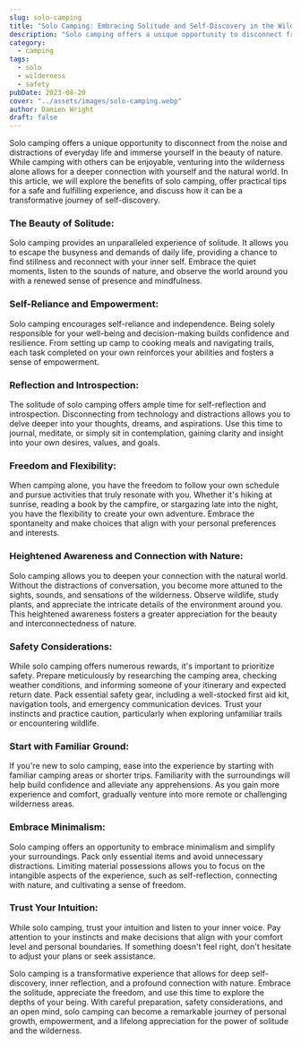 ```yaml
---
slug: solo-camping
title: "Solo Camping: Embracing Solitude and Self-Discovery in the Wilderness"
description: "Solo camping offers a unique opportunity to disconnect from the noise and distractions of everyday life and immerse yourself in the beauty of nature."
category:
  - camping
tags:
  - solo
  - wilderness
  - safety
pubDate: 2023-08-20
cover: "../assets/images/solo-camping.webp"
author: Damien Wright
draft: false
---
```


Solo camping offers a unique opportunity to disconnect from the noise and distractions of everyday life and immerse yourself in the beauty of nature. While camping with others can be enjoyable, venturing into the wilderness alone allows for a deeper connection with yourself and the natural world. In this article, we will explore the benefits of solo camping, offer practical tips for a safe and fulfilling experience, and discuss how it can be a transformative journey of self-discovery.

### The Beauty of Solitude:
Solo camping provides an unparalleled experience of solitude. It allows you to escape the busyness and demands of daily life, providing a chance to find stillness and reconnect with your inner self. Embrace the quiet moments, listen to the sounds of nature, and observe the world around you with a renewed sense of presence and mindfulness.

### Self-Reliance and Empowerment:
Solo camping encourages self-reliance and independence. Being solely responsible for your well-being and decision-making builds confidence and resilience. From setting up camp to cooking meals and navigating trails, each task completed on your own reinforces your abilities and fosters a sense of empowerment.

### Reflection and Introspection:
The solitude of solo camping offers ample time for self-reflection and introspection. Disconnecting from technology and distractions allows you to delve deeper into your thoughts, dreams, and aspirations. Use this time to journal, meditate, or simply sit in contemplation, gaining clarity and insight into your own desires, values, and goals.

### Freedom and Flexibility:
When camping alone, you have the freedom to follow your own schedule and pursue activities that truly resonate with you. Whether it's hiking at sunrise, reading a book by the campfire, or stargazing late into the night, you have the flexibility to create your own adventure. Embrace the spontaneity and make choices that align with your personal preferences and interests.

### Heightened Awareness and Connection with Nature:
Solo camping allows you to deepen your connection with the natural world. Without the distractions of conversation, you become more attuned to the sights, sounds, and sensations of the wilderness. Observe wildlife, study plants, and appreciate the intricate details of the environment around you. This heightened awareness fosters a greater appreciation for the beauty and interconnectedness of nature.

### Safety Considerations:
While solo camping offers numerous rewards, it's important to prioritize safety. Prepare meticulously by researching the camping area, checking weather conditions, and informing someone of your itinerary and expected return date. Pack essential safety gear, including a well-stocked first aid kit, navigation tools, and emergency communication devices. Trust your instincts and practice caution, particularly when exploring unfamiliar trails or encountering wildlife.

### Start with Familiar Ground:
If you're new to solo camping, ease into the experience by starting with familiar camping areas or shorter trips. Familiarity with the surroundings will help build confidence and alleviate any apprehensions. As you gain more experience and comfort, gradually venture into more remote or challenging wilderness areas.

### Embrace Minimalism:
Solo camping offers an opportunity to embrace minimalism and simplify your surroundings. Pack only essential items and avoid unnecessary distractions. Limiting material possessions allows you to focus on the intangible aspects of the experience, such as self-reflection, connecting with nature, and cultivating a sense of freedom.

### Trust Your Intuition:
While solo camping, trust your intuition and listen to your inner voice. Pay attention to your instincts and make decisions that align with your comfort level and personal boundaries. If something doesn't feel right, don't hesitate to adjust your plans or seek assistance.

Solo camping is a transformative experience that allows for deep self-discovery, inner reflection, and a profound connection with nature. Embrace the solitude, appreciate the freedom, and use this time to explore the depths of your being. With careful preparation, safety considerations, and an open mind, solo camping can become a remarkable journey of personal growth, empowerment, and a lifelong appreciation for the power of solitude and the wilderness.
